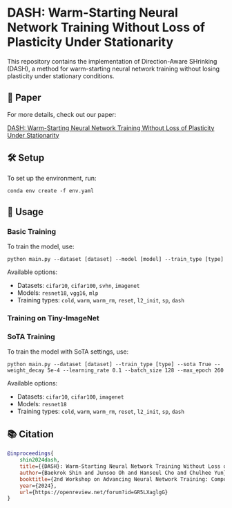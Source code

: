 # DASH: Warm-Starting Neural Network Training Without Loss of Plasticity Under Stationarity

This repository contains the implementation of Direction-Aware SHrinking (DASH), a method for warm-starting neural network training without losing plasticity under stationary conditions.

## 📄 Paper

For more details, check out our paper: 

[DASH: Warm-Starting Neural Network Training Without Loss of Plasticity Under Stationarity](https://openreview.net/pdf?id=GR5LXaglgG)

## 🛠️ Setup

To set up the environment, run:

```
conda env create -f env.yaml
```

## 🚀 Usage

### Basic Training

To train the model, use:

```
python main.py --dataset [dataset] --model [model] --train_type [type]
```

Available options:
- Datasets: `cifar10`, `cifar100`, `svhn`, `imagenet`
- Models: `resnet18`, `vgg16`, `mlp`
- Training types: `cold`, `warm`, `warm_rm`, `reset`, `l2_init`, `sp`, `dash`

### Training on Tiny-ImageNet


### SoTA Training

To train the model with SoTA settings, use:
```
python main.py --dataset [dataset] --train_type [type] --sota True --weight_decay 5e-4 --learning_rate 0.1 --batch_size 128 --max_epoch 260
```
Available options:
- Datasets: `cifar10`, `cifar100`, `imagenet`
- Models: `resnet18`
- Training types: `cold`, `warm`, `warm_rm`, `reset`, `l2_init`, `sp`, `dash`

## 📚 Citation
```bibtex
@inproceedings{
    shin2024dash,
    title={{DASH}: Warm-Starting Neural Network Training Without Loss of Plasticity Under Stationarity},
    author={Baekrok Shin and Junsoo Oh and Hanseul Cho and Chulhee Yun},
    booktitle={2nd Workshop on Advancing Neural Network Training: Computational Efficiency, Scalability, and Resource Optimization (WANT@ICML 2024)},
    year={2024},
    url={https://openreview.net/forum?id=GR5LXaglgG}
}
```
